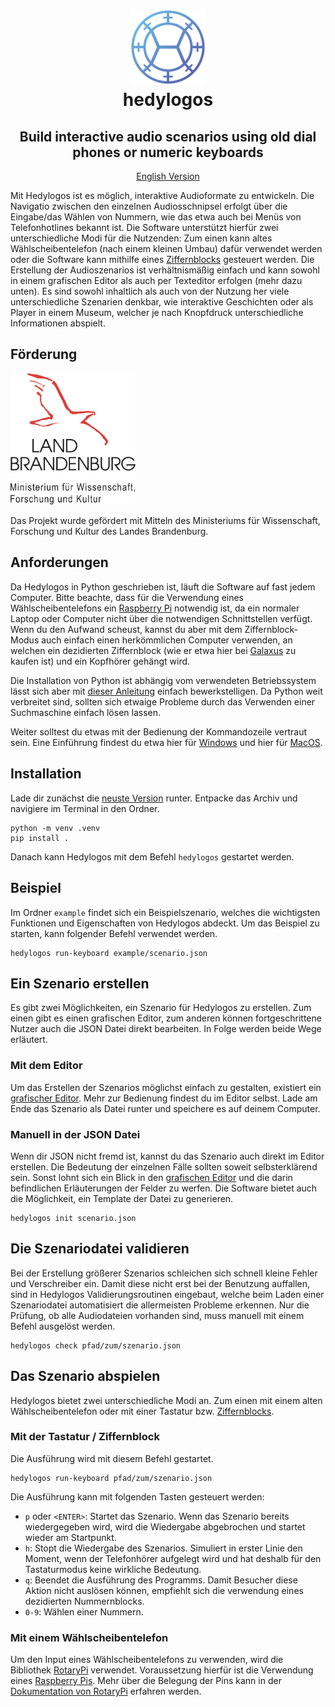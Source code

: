 <div align="center" style="border-bottom: none">
  <h1>
    <img src="misc/logo.png" width="120"/>
    <br>
    hedylogos
  </h1>
  <h2>Build interactive audio scenarios using old dial phones or numeric keyboards</h2>
  <p><a href="README.md">English Version</a></p> 
</div>

Mit Hedylogos ist es möglich, interaktive Audioformate zu entwickeln. Die Navigatio zwischen den einzelnen Audiosschnipsel erfolgt über die Eingabe/das Wählen von Nummern, wie das etwa auch bei Menüs von Telefonhotlines bekannt ist. Die Software unterstützt hierfür zwei unterschiedliche Modi für die Nutzenden: Zum einen kann altes Wählscheibentelefon (nach einem kleinen Umbau) dafür verwendet werden oder die Software kann mithilfe eines [Ziffernblocks](https://de.wikipedia.org/wiki/Ziffernblock) gesteuert werden. Die Erstellung der Audioszenarios ist verhältnismäßig einfach und kann sowohl in einem grafischen Editor als auch per Texteditor erfolgen (mehr dazu unten). Es sind sowohl inhaltlich als auch von der Nutzung her viele unterschiedliche Szenarien denkbar, wie interaktive Geschichten oder als Player in einem Museum, welcher je nach Knopfdruck unterschiedliche Informationen abspielt.


## Förderung

<img alt="Logo des Ministeriums für Wissenschaft Forschung und Kultur des Landes Brandenburg" src="misc/mwfk.png" width="200" style="align:left"/>

Das Projekt wurde gefördert mit Mitteln des Ministeriums für Wissenschaft, Forschung und Kultur des Landes Brandenburg.


## Anforderungen

Da Hedylogos in Python geschrieben ist, läuft die Software auf fast jedem Computer. Bitte beachte, dass für die Verwendung eines Wählscheibentelefons ein [Raspberry Pi](https://en.wikipedia.org/wiki/Raspberry_Pi) notwendig ist, da ein normaler Laptop oder Computer nicht über die notwendigen Schnittstellen verfügt. Wenn du den Aufwand scheust, kannst du aber mit dem Ziffernblock-Modus auch einfach einen herkömmlichen Computer verwenden, an welchen ein dezidierten Ziffernblock (wie er etwa hier bei [Galaxus](https://www.galaxus.de/de/s1/product/logilink-id0120-nummernblock-kabellos-tastatur-12817754) zu kaufen ist) und ein Kopfhörer gehängt wird.

Die Installation von Python ist abhängig vom verwendeten Betriebssystem lässt sich aber mit [dieser Anleitung](https://python.land/installing-python) einfach bewerkstelligen. Da Python weit verbreitet sind, sollten sich etwaige Probleme durch das Verwenden einer Suchmaschine einfach lösen lassen.

Weiter solltest du etwas mit der Bedienung der Kommandozeile vertraut sein. Eine Einführung findest du etwa hier für [Windows](https://www.makeuseof.com/tag/a-beginners-guide-to-the-windows-command-line/) und hier für [MacOS](https://www.makeuseof.com/tag/beginners-guide-mac-terminal/).


## Installation

Lade dir zunächst die [neuste Version](https://github.com/72nd/hedylogos/releases/latest) runter. Entpacke das Archiv und navigiere im Terminal in den Ordner.

```
python -m venv .venv
pip install .
```

Danach kann Hedylogos mit dem Befehl `hedylogos` gestartet werden.


## Beispiel

Im Ordner `example` findet sich ein Beispielszenario, welches die wichtigsten Funktionen und Eigenschaften von Hedylogos abdeckt. Um das Beispiel zu starten, kann folgender Befehl verwendet werden.

```
hedylogos run-keyboard example/scenario.json
```


## Ein Szenario erstellen

Es gibt zwei Möglichkeiten, ein Szenario für Hedylogos zu erstellen. Zum einen gibt es einen grafischen Editor, zum anderen können fortgeschrittene Nutzer auch die JSON Datei direkt bearbeiten. In Folge werden beide Wege erläutert.


### Mit dem Editor

Um das Erstellen der Szenarios möglichst einfach zu gestalten, existiert ein [grafischer Editor](https://72nd.github.io/hedylogos/editor/). Mehr zur Bedienung findest du im Editor selbst. Lade am Ende das Szenario als Datei runter und speichere es auf deinem Computer.


### Manuell in der JSON Datei

Wenn dir JSON nicht fremd ist, kannst du das Szenario auch direkt im Editor erstellen. Die Bedeutung der einzelnen Fälle sollten soweit selbsterklärend sein. Sonst lohnt sich ein Blick in den [grafischen Editor](https://72nd.github.io/hedylogos/editor/) und die darin befindlichen Erläuterungen der Felder zu werfen. Die Software bietet auch die Möglichkeit, ein Template der Datei zu generieren.

```
hedylogos init scenario.json
```


## Die Szenariodatei validieren

Bei der Erstellung größerer Szenarios schleichen sich schnell kleine Fehler und Verschreiber ein. Damit diese nicht erst bei der Benutzung auffallen, sind in Hedylogos Validierungsroutinen eingebaut, welche beim Laden einer Szenariodatei automatisiert die allermeisten Probleme erkennen. Nur die Prüfung, ob alle Audiodateien vorhanden sind, muss manuell mit einem Befehl ausgelöst werden.

```
hedylogos check pfad/zum/szenario.json
```

## Das Szenario abspielen

Hedylogos bietet zwei unterschiedliche Modi an. Zum einen mit einem alten Wählscheibentelefon oder mit einer Tastatur bzw. [Ziffernblocks](https://de.wikipedia.org/wiki/Ziffernblock).


### Mit der Tastatur / Ziffernblock

Die Ausführung wird mit diesem Befehl gestartet.

```
hedylogos run-keyboard pfad/zum/szenario.json
```

Die Ausführung kann mit folgenden Tasten gesteuert werden:

- `p` oder `<ENTER>`: Startet das Szenario. Wenn das Szenario bereits wiedergegeben wird, wird die Wiedergabe abgebrochen und startet wieder am Startpunkt.
- `h`: Stopt die Wiedergabe des Szenarios. Simuliert in erster Linie den Moment, wenn der Telefonhörer aufgelegt wird und hat deshalb für den Tastaturmodus keine wirkliche Bedeutung.
- `q`: Beendet die Ausführung des Programms. Damit Besucher diese Aktion nicht auslösen können, empfiehlt sich die verwendung eines dezidierten Nummernblocks.
- `0-9`: Wählen einer Nummern.


### Mit einem Wählscheibentelefon

Um den Input eines Wählscheibentelefons zu verwenden, wird die Bibliothek [RotaryPi](https://pypi.org/project/rotarypi/) verwendet. Voraussetzung hierfür ist die Verwendung eines [Raspberry Pis](https://www.raspberrypi.org/). Mehr über die Belegung der Pins kann in der [Dokumentation von RotaryPi](https://rotarypi.readthedocs.io/en/latest/) erfahren werden.

